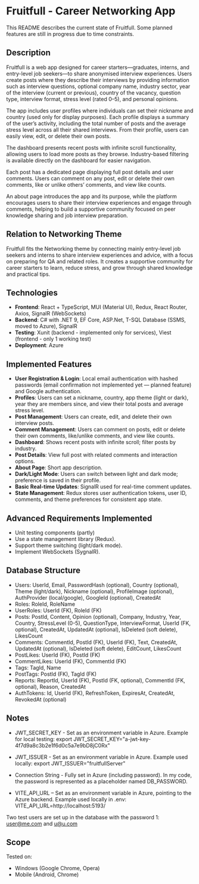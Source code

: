 # Fruitfull - Career Networking App

This README describes the current state of Fruitfull. Some planned features are still in progress due to time constraints.

## Description

Fruitfull is a web app designed for career starters—graduates, interns, and entry-level job seekers—to share anonymised interview experiences. Users create posts where they describe their interviews by providing information such as interview questions, optional company name, industry sector, year of the interview (current or previous), country of the vacancy, question type, interview format, stress level (rated 0–5), and personal opinions.

The app includes user profiles where individuals can set their nickname and country (used only for display purposes). Each profile displays a summary of the user’s activity, including the total number of posts and the average stress level across all their shared interviews. From their profile, users can easily view, edit, or delete their own posts.

The dashboard presents recent posts with infinite scroll functionality, allowing users to load more posts as they browse. Industry-based filtering is available directly on the dashboard for easier navigation.

Each post has a dedicated page displaying full post details and user comments. Users can comment on any post, edit or delete their own comments, like or unlike others’ comments, and view like counts.

An about page introduces the app and its purpose, while the platform encourages users to share their interview experiences and engage through comments, helping to build a supportive community focused on peer knowledge sharing and job interview preparation.

## Relation to Networking Theme

Fruitfull fits the Networking theme by connecting mainly entry-level job seekers and interns to share interview experiences and advice, with a focus on preparing for QA and related roles. It creates a supportive community for career starters to learn, reduce stress, and grow through shared knowledge and practical tips.

## Technologies

- **Frontend**: React + TypeScript, MUI (Material UI), Redux, React Router, Axios, SignalR (WebSockets)
- **Backend**: C# with .NET 9, EF Core, ASP.Net, T-SQL Database (SSMS, moved to Azure), SignalR
- **Testing**: Xunit (backend - implemented only for services), Viest (frontend - only 1 working test)
- **Deployment**: Azure

## Implemented Features

- **User Registration & Login**: Local email authentication with hashed passwords (email confirmation not implemented yet — planned feature) and Google authentication.
- **Profiles**: Users can set a nickname, country, app theme (light or dark), year they are members since, and view their total posts and average stress level.
- **Post Management**: Users can create, edit, and delete their own interview posts.
- **Comment Management**: Users can comment on posts, edit or delete their own comments, like/unlike comments, and view like counts.
- **Dashboard**: Shows recent posts with infinite scroll; filter posts by industry.
- **Post Details**: View full post with related comments and interaction options.
- **About Page**: Short app description.
- **Dark/Light Mode**: Users can switch between light and dark mode; preference is saved in their profile.
- **Basic Real-time Updates**: SignalR used for real-time comment updates.
- **State Management**: Redux stores user authentication tokens, user ID, comments, and theme preferences for consistent app state.

## Advanced Requirements Implemented

- Unit testing components (partly)
- Use a state management library (Redux).
- Support theme switching (light/dark mode).
- Implement WebSockets (SygnalR).

## Database Structure

- Users: UserId, Email, PasswordHash (optional), Country (optional), Theme (light/dark), Nickname (optional), ProfileImage (optional), AuthProvider (local/google), GoogleId (optional), CreatedAt
- Roles: RoleId, RoleName
- UserRoles: UserId (FK), RoleId (FK)
- Posts: PostId, Content, Opinion (optional), Company, Industry, Year, Country, StressLevel (0-5), QuestionType, InterviewFormat, UserId (FK, optional), CreatedAt, UpdatedAt (optional), IsDeleted (soft delete), LikesCount
- Comments: CommentId, PostId (FK), UserId (FK), Text, CreatedAt, UpdatedAt (optional), IsDeleted (soft delete), EditCount, LikesCount
- PostLikes: UserId (FK), PostId (FK)
- CommentLikes: UserId (FK), CommentId (FK)
- Tags: TagId, Name
- PostTags: PostId (FK), TagId (FK)
- Reports: ReportId, UserId (FK), PostId (FK, optional), CommentId (FK, optional), Reason, CreatedAt
- AuthTokens: Id, UserId (FK), RefreshToken, ExpiresAt, CreatedAt, RevokedAt (optional)

## Notes

- JWT_SECRET_KEY - Set as an environment variable in Azure.
  Example for local testing: export JWT_SECRET_KEY="a-jwt-key-4f7d9a8c3b2e1f6d0c5a7e9bD8jC0Rx"

- JWT_ISSUER - Set as an environment variable in Azure.
  Example used locally: export JWT_ISSUER="fruitfullServer"

- Connection String - Fully set in Azure (including password). In my code, the password is represented as a placeholder named DB_PASSWORD.

- VITE_API_URL – Set as an environment variable in Azure, pointing to the Azure backend.
  Example used locally in .env: VITE_API_URL=http://localhost:5193/

Two test users are set up in the database with the password 1: user@me.com and u@u.com

## Scope

Tested on:

- Windows (Google Chrome, Opera)
- Mobile (Android, Chrome)
